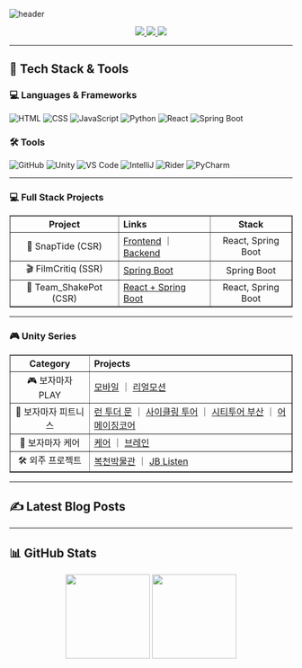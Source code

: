 <!-- 'C:\MCmediaProject\github\BUGISU\README.md' -->

![header](https://capsule-render.vercel.app/api?type=waving&color=auto&height=200&section=header&text=One%20Code%20at%20a%20Time%20%7C%20One%20Step%20Forward&fontSize=35)

<p align="center">
  <a href="https://github.com/BUGISU/BUGISU/blob/main/포트폴리오-박지수.pdf">
    <img src="https://img.shields.io/badge/Portfolio-FF6F61?style=for-the-badge&logo=Micro.blog&logoColor=white" />
  </a>
  <a href="https://j2su0218.tistory.com">
    <img src="https://img.shields.io/badge/Blog-FF9800?style=for-the-badge&logo=Blogger&logoColor=white" />
  </a>
  <a href="mailto:admin@j2su0218@gmail.com">
    <img src="https://img.shields.io/badge/Email-30B980?style=for-the-badge&logo=Gmail&logoColor=white" />
  </a>
</p>

---

## 🧠 Tech Stack & Tools

### 💻 Languages & Frameworks

![HTML](https://img.shields.io/badge/HTML5-E34F26?style=for-the-badge&logo=html5&logoColor=white)
![CSS](https://img.shields.io/badge/CSS3-1572B6?style=for-the-badge&logo=css3&logoColor=white)
![JavaScript](https://img.shields.io/badge/JavaScript-F7DF1E?style=for-the-badge&logo=javascript&logoColor=black)
![Python](https://img.shields.io/badge/Python-3776AB?style=for-the-badge&logo=python&logoColor=white)
![React](https://img.shields.io/badge/React-61DAFB?style=for-the-badge&logo=react&logoColor=black)
![Spring Boot](https://img.shields.io/badge/SpringBoot-6DB33F?style=for-the-badge&logo=springboot&logoColor=white)

### 🛠 Tools

![GitHub](https://img.shields.io/badge/GitHub-181717?style=for-the-badge&logo=github)
![Unity](https://img.shields.io/badge/Unity-000000?style=for-the-badge&logo=unity)
![VS Code](https://img.shields.io/badge/VSCode-007ACC?style=for-the-badge&logo=visualstudiocode)
![IntelliJ](https://img.shields.io/badge/IntelliJ-ED2761?style=for-the-badge&logo=intellijidea)
![Rider](https://img.shields.io/badge/Rider-632CA6?style=for-the-badge&logo=rider)
![PyCharm](https://img.shields.io/badge/PyCharm-000000?style=for-the-badge&logo=pycharm)

---

<h3>💻 Full Stack Projects</h3>

<table width="100%" border="1" cellspacing="0" cellpadding="8">
  <thead>
    <tr>
      <th align="center">Project</th>
      <th align="left">Links</th>
      <th align="center">Stack</th>
    </tr>
  </thead>
  <tbody>
    <tr>
      <td align="center">🧭 SnapTide (CSR)</td>
      <td>
        <a href="https://github.com/BUGISU/SnapTide">Frontend</a> ｜ 
        <a href="https://github.com/BUGISU/SnapTideAPI">Backend</a>
      </td>
      <td align="center">React, Spring Boot</td>
    </tr>
    <tr>
      <td align="center">🎬 FilmCritiq (SSR)</td>
      <td><a href="https://github.com/BUGISU/FilmCritiq">Spring Boot</a></td>
      <td align="center">Spring Boot</td>
    </tr>
    <tr>
      <td align="center">🍹 Team_ShakePot (CSR)</td>
      <td><a href="https://github.com/BUGISU/Team_ShakePot">React + Spring Boot</a></td>
      <td align="center">React, Spring Boot</td>
    </tr>
  </tbody>
</table>

---

<h3>🎮 Unity Series</h3>

<table width="100%" border="1" cellspacing="0" cellpadding="8">
  <thead>
    <tr>
      <th align="center">Category</th>
      <th align="left">Projects</th>
    </tr>
  </thead>
  <tbody>
    <tr>
      <td align="center">🎮 보자마자 PLAY</td>
      <td>
        <a href="https://github.com/BUGISU/BojamajaPlay2_mobile">모바일</a> ｜ 
        <a href="https://github.com/BUGISU/BojamajaPlay2_realmotion">리얼모션</a>
      </td>
    </tr>
    <tr>
      <td align="center">🏃 보자마자 피트니스</td>
      <td>
        <a href="https://github.com/BUGISU/BMF-Run.to.the.Moon">런 투더 문</a> ｜ 
        <a href="https://github.com/BUGISU/BMF-CyclingTour">사이클링 투어</a> ｜ 
        <a href="https://github.com/BUGISU/BMF-CityTourBusan">시티투어 부산</a> ｜ 
        <a href="https://github.com/BUGISU/BMF-AmazingCore">어메이징코어</a>
      </td>
    </tr>
    <tr>
      <td align="center">🧠 보자마자 케어</td>
      <td>
        <a href="https://github.com/BUGISU/BMF-BojamajaCare">케어</a> ｜ 
        <a href="https://github.com/BUGISU/BMF-BojamajaBrain">브레인</a>
      </td>
    </tr>
    <tr>
      <td align="center">🛠 외주 프로젝트</td>
      <td>
        <a href="https://github.com/BUGISU/Bokcheon-dong">복천박물관</a> ｜ 
        <a href="https://github.com/BUGISU/JBListen">JB Listen</a>
      </td>
    </tr>
  </tbody>
</table>

---

## ✍️ Latest Blog Posts

---

## 📊 GitHub Stats

<p align="center">
  <img src="https://github-readme-stats.vercel.app/api?username=BUGISU&show_icons=true" height="150" />
  <img src="https://github-readme-stats.vercel.app/api/top-langs/?username=BUGISU&layout=compact" height="150" />
</p>
